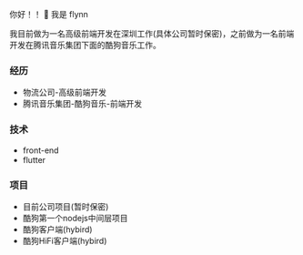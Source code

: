你好！！ 👋  我是 flynn

我目前做为一名高级前端开发在深圳工作(具体公司暂时保密)，之前做为一名前端开发在腾讯音乐集团下面的酷狗音乐工作。


### 经历

- 物流公司-高级前端开发
- 腾讯音乐集团-酷狗音乐-前端开发

### 技术

- front-end
- flutter

### 项目

- 目前公司项目(暂时保密)
- 酷狗第一个nodejs中间层项目
- 酷狗客户端(hybird)
- 酷狗HiFi客户端(hybird)
